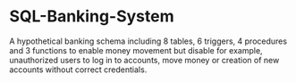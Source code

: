 # SQL-Banking-System
A hypothetical banking schema including 8 tables, 6 triggers, 4 procedures and 3 functions to enable money movement but disable for example, unauthorized users to log in to accounts, move money or creation of new accounts without correct credentials.
